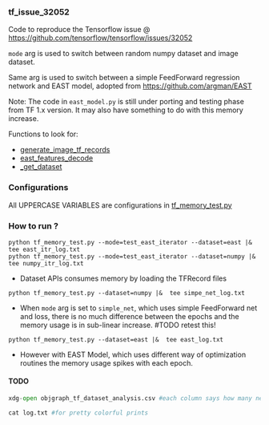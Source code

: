 ### tf_issue_32052


Code to reproduce the Tensorflow issue @ https://github.com/tensorflow/tensorflow/issues/32052

`mode` arg is used to switch between random numpy dataset and image dataset.

Same arg is used to switch between a simple FeedForward regression network and EAST model, 
adopted from https://github.com/argman/EAST

Note: The code in `east_model.py` is still under porting and testing phase from TF 1.x version.
 It may also have something to do with this memory increase.

Functions to look for:
- [generate_image_tf_records](dummy_datasets.py)
- [ east_features_decode](dummy_datasets.py)
- [_get_dataset](dummy_datasets.py)

### Configurations

All UPPERCASE VARIABLES are configurations in [tf_memory_test.py](tf_memory_test.py)


### How to run ?

```
python tf_memory_test.py --mode=test_east_iterator --dataset=east |&  tee east_itr_log.txt
python tf_memory_test.py --mode=test_east_iterator --dataset=numpy |&  tee numpy_itr_log.txt

```
- Dataset APIs consumes memory by loading the TFRecord files

```
python tf_memory_test.py --dataset=numpy |&  tee simpe_net_log.txt
```

-  When `mode` arg is set to `simple_net`, which uses simple FeedForward net and loss, there is no much difference between 
the epochs and the memory usage is in sub-linear increase. #TODO retest this!

```
python tf_memory_test.py --dataset=east |&  tee east_log.txt
```

- However with EAST Model, which uses different way of optimization routines 
the memory usage spikes with each epoch.


#### TODO
```python parse_objgraph_log.py # works well only when objgraph outputs 50 items :(
xdg-open objgraph_tf_dataset_analysis.csv #each column says how many new objects were added

cat log.txt #for pretty colorful prints
```

